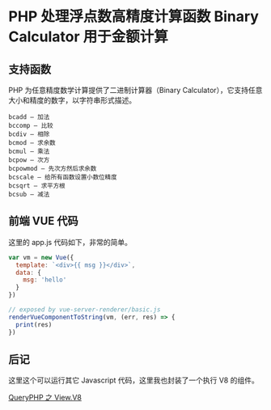 # PHP 处理浮点数高精度计算函数 Binary Calculator 用于金额计算

## 支持函数

PHP 为任意精度数学计算提供了二进制计算器（Binary Calculator），它支持任意大小和精度的数字，以字符串形式描述。

```
bcadd — 加法
bccomp — 比较
bcdiv — 相除
bcmod — 求余数
bcmul — 乘法
bcpow — 次方
bcpowmod — 先次方然后求余数
bcscale — 给所有函数设置小数位精度
bcsqrt — 求平方根
bcsub — 减法
```

## 前端 VUE 代码

这里的 app.js 代码如下，非常的简单。

```js
var vm = new Vue({
  template: `<div>{{ msg }}</div>`,
  data: {
    msg: 'hello'
  }
})

// exposed by vue-server-renderer/basic.js
renderVueComponentToString(vm, (err, res) => {
  print(res)
})
```

## 后记

这里这个可以运行其它 Javascript 代码，这里我也封装了一个执行 V8 的组件。

 [QueryPHP 之 View.V8](https://github.com/hunzhiwange/framework/blob/master/src/Queryyetsimple/View/V8.php)